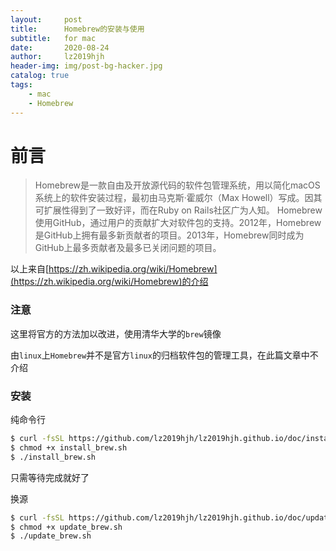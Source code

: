 ```yaml
---
layout:     post
title:      Homebrew的安装与使用
subtitle:   for mac
date:       2020-08-24
author:     lz2019hjh
header-img: img/post-bg-hacker.jpg
catalog: true
tags:
    - mac
    - Homebrew
---
```


# 前言

> Homebrew是一款自由及开放源代码的软件包管理系统，用以简化macOS系统上的软件安装过程，最初由马克斯·霍威尔（Max Howell）写成。因其可扩展性得到了一致好评，而在Ruby on Rails社区广为人知。
> Homebrew使用GitHub，通过用户的贡献扩大对软件包的支持。2012年，Homebrew是GitHub上拥有最多新贡献者的项目。2013年，Homebrew同时成为GitHub上最多贡献者及最多已关闭问题的项目。

以上来自[https://zh.wikipedia.org/wiki/Homebrew](https://zh.wikipedia.org/wiki/Homebrew)的介绍

### 注意

这里将官方的方法加以改进，使用清华大学的`brew`镜像

由`linux`上`Homebrew`并不是官方`linux`的归档软件包的管理工具，在此篇文章中不介绍

### 安装

纯命令行

```bash
$ curl -fsSL https://github.com/lz2019hjh/lz2019hjh.github.io/doc/install_brew.sh
$ chmod +x install_brew.sh
$ ./install_brew.sh
```

只需等待完成就好了

换源

```bash
$ curl -fsSL https://github.com/lz2019hjh/lz2019hjh.github.io/doc/update_brew.sh
$ chmod +x update_brew.sh
$ ./update_brew.sh
```